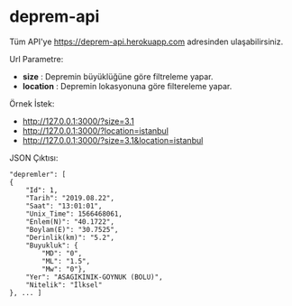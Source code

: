 # deprem-api
Tüm API'ye https://deprem-api.herokuapp.com adresinden ulaşabilirsiniz.

Url Parametre:
- 	**size** : Depremin büyüklüğüne göre filtreleme yapar.
- 	**location** : Depremin lokasyonuna göre filtereleme yapar.

Örnek İstek:
- 	http://127.0.0.1:3000/?size=3.1
- 	http://127.0.0.1:3000/?location=istanbul
- 	http://127.0.0.1:3000/?size=3.1&location=istanbul

JSON Çıktısı:

    "depremler": [
    {
    	"Id": 1,
    	"Tarih": "2019.08.22",
    	"Saat": "13:01:01",
    	"Unix_Time": 1566468061,
    	"Enlem(N)": "40.1722",
    	"Boylam(E)": "30.7525",
    	"Derinlik(km)": "5.2",
    	"Buyukluk": {
    		"MD": "0",
    		"ML": "1.5",
    		"Mw": "0"},
    	"Yer": "ASAGIKINIK-GOYNUK (BOLU)",
    	"Nitelik": "İlksel"
    }, ... ]
    


